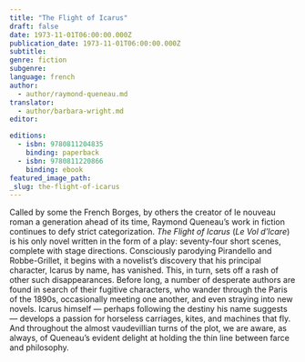 ```yaml
---
title: "The Flight of Icarus"
draft: false
date: 1973-11-01T06:00:00.000Z
publication_date: 1973-11-01T06:00:00.000Z
subtitle:
genre: fiction
subgenre:
language: french
author:
  - author/raymond-queneau.md
translator:
  - author/barbara-wright.md
editor:

editions:
  - isbn: 9780811204835
    binding: paperback
  - isbn: 9780811220866
    binding: ebook
featured_image_path:
_slug: the-flight-of-icarus
---
```


Called by some the French Borges, by others the creator of le nouveau roman a generation ahead of its time, Raymond Queneau’s work in fiction continues to defy strict categorization. _The Flight of Icarus_ (_Le Vol d’lcare_) is his only novel written in the form of a play: seventy-four short scenes, complete with stage directions. Consciously parodying Pirandello and Robbe-Grillet, it begins with a novelist’s discovery that his principal character, Icarus by name, has vanished. This, in turn, sets off a rash of other such disappearances. Before long, a number of desperate authors are found in search of their fugitive characters, who wander through the Paris of the 1890s, occasionally meeting one another, and even straying into new novels. Icarus himself — perhaps following the destiny his name suggests — develops a passion for horseless carriages, kites, and machines that fly. And throughout the almost vaudevillian turns of the plot, we are aware, as always, of Queneau’s evident delight at holding the thin line between farce and philosophy.

